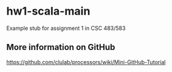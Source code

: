 # hw1-scala-main
Example stub for assignment 1 in CSC 483/583

## More information on GitHub

https://github.com/clulab/processors/wiki/Mini-GitHub-Tutorial
